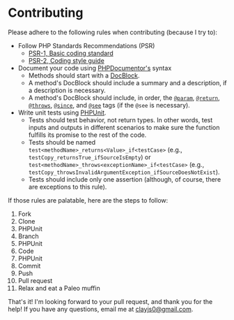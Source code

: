 # Contributing

Please adhere to the following rules when contributing (because I try to):

* Follow PHP Standards Recommendations (PSR)
	* [PSR-1, Basic coding standard](http://www.php-fig.org/psr/psr-1/)
	* [PSR-2, Coding style guide](http://www.php-fig.org/psr/psr-2/)
* Document your code using [PHPDocumentor's](http://phpdoc.org) syntax
	* Methods should start with a [DocBlock](http://phpdoc.org/docs/latest/getting-started/your-first-set-of-documentation.html#writing-a-docblock).
	* A method's DocBlock should include a summary and a description, if a description is necessary.
	* A method's DocBlock should include, in order, the [`@param`](http://phpdoc.org/docs/latest/references/phpdoc/tags/param.html), [`@return`](http://phpdoc.org/docs/latest/references/phpdoc/tags/return.html), [`@throws`](http://phpdoc.org/docs/latest/references/phpdoc/tags/throws.html), [`@since`](http://phpdoc.org/docs/latest/references/phpdoc/tags/since.html), and [`@see`](http://phpdoc.org/docs/latest/references/phpdoc/tags/see.html) tags (if the `@see` is necessary).
* Write unit tests using [PHPUnit](https://phpunit.de).
	* Tests should test behavior, not return types. In other words, test inputs and outputs in different scenarios to make sure the function fulfills its promise to the rest of the code.
	* Tests should be named `test<methodName>_returns<Value>_if<testCase>` (e.g., `testCopy_returnsTrue_ifSourceIsEmpty`) or `test<methodName>_throws<exceptionName>_if<testCase>` (e.g., `testCopy_throwsInvalidArgumentException_ifSourceDoesNotExist`).
	* Tests should include only one assertion (although, of course, there are exceptions to this rule).

If those rules are palatable, here are the steps to follow:

1. Fork
2. Clone
3. PHPUnit
4. Branch
5. PHPUnit
6. Code
7. PHPUnit
8. Commit
9. Push
10. Pull request
11. Relax and eat a Paleo muffin

That's it! I'm looking forward to your pull request, and thank you for the help! If you have any questions, email me at [clayjs0@gmail.com](mailto:clayjs0@gmail.com).